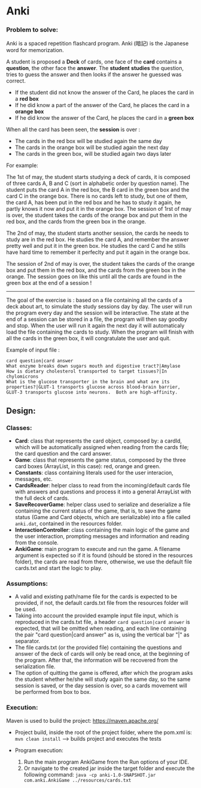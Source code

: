 # Anki

### Problem to solve:

Anki is a spaced repetition flashcard program. Anki (暗記) is the Japanese word for memorization.

A student is proposed a **Deck** of cards, one face of the **card** contains a **question**, the other face the **answer**.
The **student** **studies** the question, tries to guess the answer and then looks if the answer he guessed was correct.

- If the student did not know the answer of the Card, he places the card in a **red box**
- If he did know a part of the answer of the Card, he places the card in a **orange box**
- If he did know the answer of the Card, he places the card in a **green box**

When all the card has been seen, the **session** is over : 

- The cards in the red box will be studied again the same day
- The cards in the orange box will be studied again the next day
- The cards in the green box, will be studied again two days later

For example:

The 1st of may, the student starts studying a deck of cards, it is composed of three cards A, B and C (sort in alphabetic order by question name).
The student puts the card A in the red box, the B card in the green box and the card C in the orange box.
There is no cards left to study, but one of them, the card A, has been put in the red box and he has to study it again, he partly knows it now and put it in the orange box.
The session of 1rst of may is over, the student takes the cards of the orange box and put them in the red box, and the cards from the green box in the orange.

The 2nd of may, the student starts another session, the cards he needs to study are in the red box. He studies the card A, and remember the answer pretty well and put it in the green box. He studies the card C and he stills have hard time to remember it perfeclty and put it again in the orange box.

The session of 2nd of may is over, the student takes the cards of the orange box and put them in the red box, and the cards from the green box in the orange.
The session goes on like this until all the cards are found in the green box at the end of a session !

---------------

The goal of the exercise is : based on a file containing all the cards of a deck about art, to simulate the study sessions day by day. The user will run the program every day and the session will be interactive. The state at the end of a session can be stored in a file, the program will then say goodby and stop.
When the user will run it again the next day it will automaticaly load the file containing the cards to study.
When the program will finish with all the cards in the green box, it will congratulate the user and quit.

Example of input file :
```csv
card question|card answer
What enzyme breaks down sugars mouth and digestive tract?|Amylase
How is dietary cholesterol transported to target tissues?|In chylomicrons
What is the glucose transporter in the brain and what are its properties?|GLUT-1 transports glucose across blood-brain barrier, GLUT-3 transports glucose into neurons.  Both are high-affinity.
```


## Design:
### Classes:
- **Card**: class that represents the card object, composed by: a cardId, which will be automatically assigned when reading from the cards file; the card question and the card answer.
- **Game**: class that represents the game status, composed by the three card boxes (ArrayList, in this case): red, orange and green.
- **Constants**: class containing literals used for the user interacion, messages, etc.
- **CardsReader**: helper class to read from the incoming/default cards file with answers and questions and process it into a general ArrayList with the full deck of cards.
- **SaveRecoverGame**: helper class used to serialize and deserialize a file containing the current status of the game, that is, to save the game status (Game and Card objects, which are serializable) into a file called ```anki.dat```, contained in the resources folder.
- **InteractionController**: class containing the main logic of the game and the user interaction, prompting messages and information and reading from the console.
- **AnkiGame**: main program to execute and run the game. A filename argument is expected so if it is found (should be stored in the resources folder), the cards are read from there, otherwise, we use the default file cards.txt and start the logic to play.

### Assumptions:
- A valid and existing path/name file for the cards is expected to be provided, if not, the
	default cards.txt file from the resources folder will be used.
- Taking into account the provided example input file input, which is reproduced in the cards.txt file, a header `card question|card answer` is expected, that will be omitted when reading, and each line containing the pair "card question|card answer" as is, using the vertical bar "|" as separator.
- The file cards.txt (or the provided file) containing the questions and answer of the deck of cards will only be read once, at the beginning of the program. After that, the information will be recovered from the serialization file.
- The option of quitting the game is offered, after which the program asks the student whether he/she will study again the same day, so the same session is saved, or the day session is over, so a cards movement will be performed from box to box.

### Execution:
Maven is used to build the project: https://maven.apache.org/
- Project build, inside the root of the project folder, where the pom.xml is: 
		```mvn clean install``` --> builds project and executes the tests

- Program execution:
  1. Run the main program AnkiGame from the Run options of your IDE.
  2. Or navigate to the created jar inside the target folder and execute the following command:
  ```java -cp anki-1.0-SNAPSHOT.jar com.anki.AnkiGame ../resources/cards.txt```
